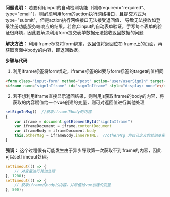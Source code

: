 **问题说明：** 若要利用input的自动检测功能（例如required="required"、type="email"），则必须利用form的action执行网络接口，且提交方式为type="submit"，但是action执行网络接口无法接受返回值， 导致无法接收如登录注册功能服务端响应的结果。若舍弃input的自动表单验证，手写每个表单的验证很麻烦，因此要解决利用form提交表单数据无法接收返回数据的问题

**解决方法：** 利用iframe标签将form绑定，返回值将返回位在iframe上的页面，再获取页面中body的内容，即返回数据。

**步骤与代码**

1. 利用iframe标签将form绑定，iframe标签的id要与form标签的target的值相同

```html
<form class="input-form" method="post" action="user/userSignIn" target="signInIframe">
<iframe name="signInIframe" id="signInIframe" style="display: none"></iframe>
```
2. 若不想利用iframe直接显示返回结果，则利用js获取iframe的body的内容，将获取的内容赋值给一个vue创建的变量，则可对返回值进行其他处理
```js
setSignInMsg()  //获取iframe中body的内容
{
    var iframe = document.getElementById("signInIframe")
    var iframeDocument = iframe.contentDocument
    var iframeBody = iframeDocument.body
    this.otherMsg = iframeBody.innerHTML;  //otherMsg 为自己定义的其他变量
}
```
**强调：** 这个过程很有可能发生由于异步导致第一次获取不到iframe的内容，因此可以setTimeout处理。
```js
setTimeout(() => {
    // 对变量进行其他处理
}, 1200);
setTimeout(() => {
    // 获取iframe的body的内容，并赋值给vue创建的变量
}, 500);
```